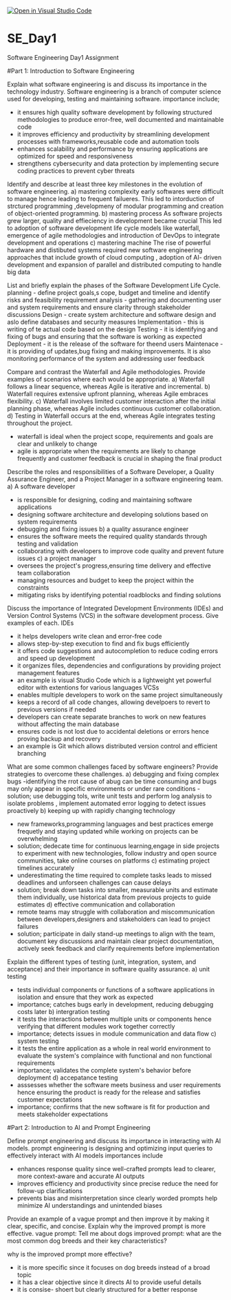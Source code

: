 [![Open in Visual Studio Code](https://classroom.github.com/assets/open-in-vscode-2e0aaae1b6195c2367325f4f02e2d04e9abb55f0b24a779b69b11b9e10269abc.svg)](https://classroom.github.com/online_ide?assignment_repo_id=18433522&assignment_repo_type=AssignmentRepo)
# SE_Day1
Software Engineering Day1 Assignment

#Part 1: Introduction to Software Engineering

Explain what software engineering is and discuss its importance in the technology industry.
 Software engineering is a branch of computer science used for developing, testing 
 and maintaining software.
 importance include;
  - it ensures high quality software development by following structured 
 methodologies to produce error-free, well documented and maintainable code
  - it improves efficiency and productivity by streamlining development processes 
 with frameworks,reusable code and automation tools
  - enhances scalability and performance by ensuring applications are optimized for 
 speed and responsiveness
  - strengthens cybersecurity and data protection by implementing secure coding 
 practices to prevent cyber threats



Identify and describe at least three key milestones in the evolution of software engineering.
a) mastering complexity
  early softwares were difficult to manage hence leading to frequent failueres.
  This led to intorduction of strctured programming ,developmeny of modular 
  programming  and creation of object-oriented programming.
b) mastering process
  As software projects grew larger, quality and effieciency in development became 
  crucial
  This led to adoption of software development life cycle models like waterfall, 
  emergence of agile methodologies and introduction of DevOps to integrate 
  development and operations
c) mastering machine
   The rise of powerful hardware and distibuted systems required new software 
  engineering approaches that include growth of cloud computing , adoption of AI- 
  driven development and expansion of parallel and distributed computing to handle 
  big data


List and briefly explain the phases of the Software Development Life Cycle.
planning - define project goals,s cope, budget and timeline and identify risks and feasibility
requirement analysis - gathering and documenting user and system requirements and ensure clarity through stakeholder discussions
Design - create system architecture and software design and aslo define databases and security measures
Implementation - this is writing of te actual code based on the design
Testing - it is identifying and fixing of bugs and ensuring that the software is working as expected
Deployment - it is the release of the software for theend users
Maintenace - it is providing of updates,bug fixing and making improvements. It is also monitoring performance of the system and addressing user feedback


Compare and contrast the Waterfall and Agile methodologies. Provide examples of scenarios where each would be appropriate.
a) Waterfall follows a linear sequence, whereas Agile is iterative and incremental.
b) Waterfall requires extensive upfront planning, whereas Agile embraces flexibility.
c) Waterfall involves limited customer interaction after the initial planning phase, whereas Agile includes continuous customer collaboration.
d) Testing in Waterfall occurs at the end, whereas Agile integrates testing throughout the project.
 - waterfall is ideal when the project scope, requirements and goals are clear and unlikely to change
 - agile is appropriate when the requirements are likely to change frequently and customer feedback is crucial in shaping the final product

Describe the roles and responsibilities of a Software Developer, a Quality Assurance Engineer, and a Project Manager in a software engineering team.
a) A software developer 
- is responsible for designing, coding and maintaining software applications
- designing software architecture and developing solutions based on system requirements
- debugging and fixing issues
b) a quality assurance engineer
 - ensures the software meets the required quality standards through testing and validation
 - collaborating with developers to improve code quality and prevent future issues
 c) a project manager
 - oversees the project's progress,ensuring time delivery and effective team collaboration
 - managing resources and budget to keep the project within the constraints
 - mitigating risks by identifying potential roadblocks and finding solutions


Discuss the importance of Integrated Development Environments (IDEs) and Version Control Systems (VCS) in the software development process. Give examples of each.
IDEs
- it helps developers write clean and error-free code
- allows step-by-step execution to find and fix bugs efficiently
- it offers code suggestions and autocompletion to reduce coding errors and speed up development
- it organizes files, dependencies and configurations by providing project management features
- an example is visual Studio Code which is a lightweight yet powerful editor with extentions for various languages
  VCSs
- enables multiple developers to work on the same project simultaneously
- keeps a record of all code changes, allowing develpoers to revert to previous versions if needed
- developers can create separate branches to work on new features without affecting the main database
- ensures code is not lost due to accidental deletions or errors hence proving backup and recovery
- an example is Git which allows distributed version control and efficient branching

What are some common challenges faced by software engineers? Provide strategies to overcome these challenges.
a) debugging and fixing complex bugs
-identifying the rrot cause of abug can be time consuming and bugs may only appear in specific environments or under rare conditions
-solution; use debugging tols, write unit tests and perform log analysis to isolate problems , implement automated error logging to detect issues proactively
b) keeping up with rapidly changing technology
- new frameworks,programming languages and best practices emerge frequetly and staying updated while working on projects can be overwhelming
- solution; dedecate time for continuous learning,engage in side projects to experiment with new technologies, follow industry and open source communities, take online courses on platforms
c) estimating project timelines accurately
- underestimating the time required to complete tasks leads to missed deadlines and unforseen challenges can cause delays
- solution; break down tasks into smaller, measurable units and estimate them individually, use historical data from previous projects to guide estimates
d) effective communication and collaboration
- remote teams may struggle with collaboration and miscommunication between developers,designers and stakeholders can lead to project failures
- solution; participate in daily stand-up meetings to align with the team, document key discussions and maintain clear project documentation, actively seek feedback and clarify requirements before implementation

Explain the different types of testing (unit, integration, system, and acceptance) and their importance in software quality assurance.
a) unit testing
- tests individual components or functions of a software applications in isolation and ensure that they work as expected
- importance; catches bugs early in development, reducing debugging costs later
b) intergration testing
- it tests the interactions between multiple units or components hence verifying that different modules work together correctly
- importance; detects issues in module communication and data flow
c) system testing
- it tests the entire application as a whole in real world environment to evaluate the system's complaince with functional and non functional requirements
- importance; validates the complete system's behavior before deployment
d) accepatance testing
- asssesses whether the software meets business and user requirements hence ensuring the product is ready for the release and satisfies customer expectations
- importance; confirms that the new software is fit for production and meets stakeholder expectations 


#Part 2: Introduction to AI and Prompt Engineering


Define prompt engineering and discuss its importance in interacting with AI models.
 prompt engineering is designing and optimizing input queries to effectively interact with AI models
 importances include
 - enhances response quality since well-crafted prompts lead to clearer, more context-aware and accurate AI outputs
 - improves efficiency and productivity since precise reduce the need for follow-up clarifications
 - prevents bias and misinterpretation since clearly worded prompts help minimize AI understandings and unintended biases



Provide an example of a vague prompt and then improve it by making it clear, specific, and concise. Explain why the improved prompt is more effective.
vague prompt: Tell me about dogs
improved prompt: what are the most common dog breeds and their key characteristics?

why is the improved prompt more effective?
- it is more specific since it focuses on dog breeds instead of a broad topic
- it has a clear objective since it directs AI to provide useful details
- it is consise- shoert but clearly structured for a better response
